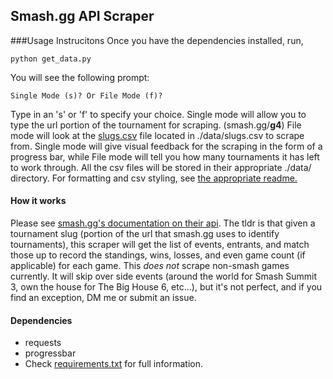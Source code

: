 ## Smash.gg API Scraper

###Usage Instrucitons
Once you have the dependencies installed, run,
```
python get_data.py
```
You will see the following prompt:
```
Single Mode (s)? Or File Mode (f)?
```
Type in an 's' or 'f' to specify your choice. Single mode will allow you to type the url portion of the tournament for scraping. (smash.gg/**g4**) File mode will look at the [slugs.csv](../data/slugs.csv) file located in ./data/slugs.csv to scrape from. Single mode will give visual feedback for the scraping in the form of a progress bar, while File mode will tell you how many tournaments it has left to work through. All the csv files will be stored in their appropriate ./data/ directory. For formatting and csv styling, see [the appropriate readme.](../data/README.md)

#### How it works
Please see [smash.gg's documentation on their api](https://help.smash.gg/hc/en-us/articles/217471947-API-Access). The tldr is that given a tournament slug (portion of the url that smash.gg uses to identify tournaments), this scraper will get the list of events, entrants, and match those up to record the standings, wins, losses, and even game count (if applicable) for each game. This *does not* scrape non-smash games currently. It will skip over side events (around the world for Smash Summit 3, own the house for The Big House 6, etc...), but it's not perfect, and if you find an exception, DM me or submit an issue.

#### Dependencies
  * requests
  * progressbar
  * Check [requirements.txt](../requirements.txt) for full information.
